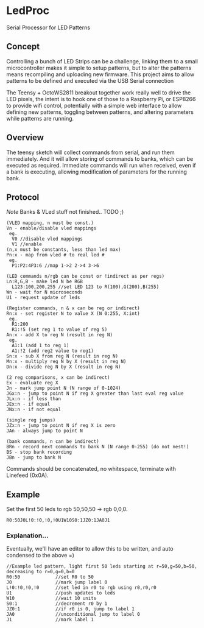 # LedProc
Serial Processor for LED Patterns

## Concept
Controlling a bunch of LED Strips can be a challenge, linking them to a small microcontroller makes it simple to setup patterns, but to alter the patterns means recompiling and uploading new firmware. This project aims to allow patterns to be defined and executed via the USB Serial connection

The Teensy + OctoWS2811 breakout together work really well to drive the LED pixels, the intent is to hook one of those to a Raspberry Pi, or ESP8266 to provide wifi control, potentially with a simple web interface to allow defining new patterns, toggling between patterns, and altering parameters while patterns are running. 

## Overview
The teensy sketch will collect commands from serial, and run them immediately. And it will allow storing of commands to banks, which can be executed as required. Immediate commands will run when received, even if a bank is executing, allowing modification of parameters for the running bank.

## Protocol
*Note* Banks & VLed stuff not finished.. TODO ;)
```
(VLED mapping, n must be const.)
Vn - enable/disable vled mappings
 eg.
  V0 //disable vled mappings
  V1 //enable
(n,x must be constants, less than led max)
Pn:x - map from vled # to real led #
 eg.
  P1:P2:4P3:6 //map 1->2 2->4 3->6

(LED commands n/rgb can be const or !indirect as per regs)
Ln:R,G,B - make led N be RGB
  L123:100,200,255 //set LED 123 to R(100),G(200),B(255)
Wn - wait for N microseconds
U1 - request update of leds

(Register commands, n & x can be reg or indirect)
Rn:x - set register N to value X (N 0:255, X:int)
 eg.
  R1:200
  R1:!5 (set reg 1 to value of reg 5)
An:x - add X to reg N (result in reg N)
 eg.
  A1:1 (add 1 to reg 1)
  A1:!2 (add reg2 value to reg1)
Sn:x - sub X from reg N (result in reg N)
Mn:x - multiply reg N by X (result in reg N) 
Dn:x - divide reg N by X (result in reg N)

(2 reg comparisons, x can be indirect)
Ex - evaluate reg X
Jn - mark jump point N (N range of 0-1024)
JGx:n - jump to point N if reg X greater than last eval reg value
JLx:n - if less than
JEx:n - if equal
JNx:n - if not equal

(single reg jumps)
JZx:n - jump to point N if reg X is zero
JAn - always jump to point N

(bank commands, n can be indirect)
BRn - record next commands to bank N (N range 0-255) (do not nest!)
BS - stop bank recording
JBn - jump to bank N
```

Commands should be concatenated, no whitespace, terminate with Linefeed (0x0A).

## Example

Set the first 50 leds to rgb 50,50,50 -> rgb 0,0,0. 

```
R0:50J0L!0:!0,!0,!0U1W10S0:1JZ0:1JA0J1
```
### Explanation...
Eventually, we'll have an editor to allow this to be written, and auto condensed to the above =)
```
//Example led pattern, light first 50 leds starting at r=50,g=50,b=50, decreasing to r=0,g=0,b=0
R0:50             //set R0 to 50
J0                //mark jump label 0
L!0:!0,!0,!0      //set led in r0 to rgb using r0,r0,r0
U1                //push updates to leds
W10               //wait 10 units
S0:1              //decrement r0 by 1
JZ0:1             //if r0 is 0, jump to label 1
JA0               //unconditional jump to label 0
J1                //mark label 1
```
